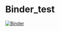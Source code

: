 # Binder_test
[![Binder](https://mybinder.org/badge_logo.svg)](https://mybinder.org/v2/gh/snreinke/Binder_test/master)
